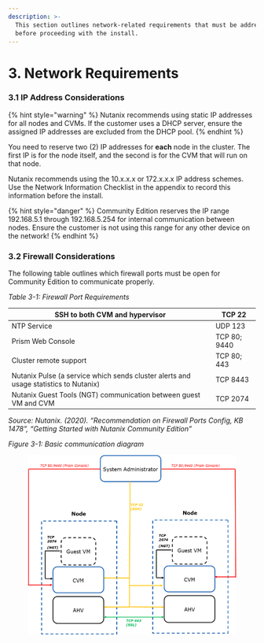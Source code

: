 ```yaml
---
description: >-
  This section outlines network-related requirements that must be addressed
  before proceeding with the install.
---
```


# 3. Network Requirements

### 3.1   IP Address Considerations

{% hint style="warning" %}
Nutanix recommends using static IP addresses for all nodes and CVMs. If the customer uses a DHCP server, ensure the assigned IP addresses are excluded from the DHCP pool.
{% endhint %}

You need to reserve two (2) IP addresses for **each** node in the cluster. The first IP is for the node itself, and the second is for the CVM that will run on that node.

Nutanix recommends using the 10.x.x.x or 172.x.x.x IP address schemes. Use the Network Information Checklist in the appendix to record this information before the install.

{% hint style="danger" %}
Community Edition reserves the IP range 192.168.5.1 through 192.168.5.254 for internal communication between nodes. Ensure the customer is not using this range for any other device on the network!
{% endhint %}

### 3.2 Firewall Considerations

The following table outlines which firewall ports must be open for Community Edition to communicate properly.

_Table 3-1: Firewall Port Requirements_

| SSH to both CVM and hypervisor                                                       | TCP 22       |
| ------------------------------------------------------------------------------------ | ------------ |
| NTP Service                                                                          | UDP 123      |
| Prism Web Console                                                                    | TCP 80; 9440 |
| Cluster remote support                                                               | TCP 80; 443  |
| Nutanix Pulse (a service which sends cluster alerts and usage statistics to Nutanix) | TCP 8443     |
| Nutanix Guest Tools (NGT) communication between guest VM and CVM                     | TCP 2074     |

_Source: Nutanix. (2020). “Recommendation on Firewall Ports Config, KB 1478”, “Getting Started with Nutanix Community Edition”_

_Figure 3-1: Basic communication diagram_

<figure><img src="../../.gitbook/assets/fig_3_1.png" alt=""><figcaption></figcaption></figure>
